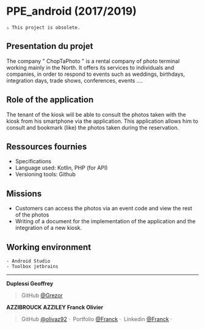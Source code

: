 # PPE_android (2017/2019)
```
⚠️ This project is obsolete.
```

## Presentation du projet

The company " ChopTaPhoto " is a rental company of photo terminal working mainly in the North. It offers its services to individuals and companies, in order to respond to events such as weddings, birthdays, integration days, trade shows, conferences, events .... 

## Role of the application 

The tenant of the kiosk will be able to consult the photos taken with the kiosk from his smartphone via the application.
This application allows him to consult and bookmark (like) the photos taken during the reservation.

## Ressources fournies 
 - Specifications 
 - Language used: Kotlin, PHP (for API)
 - Versioning tools: Github 



## Missions  
- Customers can access the photos via an event code and view the rest of the photos
- Writing of a document for the implementation of the application and the integration of a new kiosk.

## Working environment
	- Android Studio 
	- Toolbox jetbrains

---
**Duplessi Geoffrey** 
> GitHub [@Grezor][4]

**AZZIBROUCK AZZILEY Franck Olivier** 
> GitHub [@olivaz92][5]&nbsp;&middot;&nbsp;
> Portfolio [@Franck][6]&nbsp;&middot;&nbsp;
> Linkedin [@Franck][7]&nbsp;&middot;&nbsp;

[4]: https://github.com/Grezor
[5]: https://github.com/olivaz92
[6]: http://azzibrouckazziley.yo.fr/
[7]: https://www.linkedin.com/in/franck-olivier-azzibrouck-azziley-ab286ba5/?originalSubdomain=fr